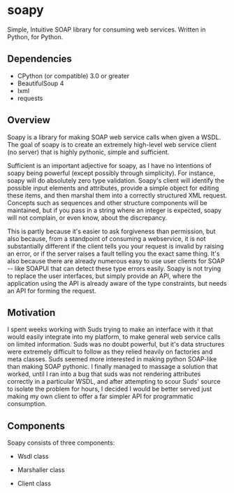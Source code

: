 # soapy

Simple, Intuitive SOAP library for consuming web services. Written in Python, for Python.

## Dependencies

 * CPython (or compatible) 3.0 or greater
 * BeautifulSoup 4
 * lxml
 * requests

## Overview

Soapy is a library for making SOAP web service calls when given a WSDL. The goal of soapy is to create an extremely high-level web service client (no server) that is highly pythonic, simple and sufficient.

Sufficient is an important adjective for soapy, as I have no intentions of soapy being powerful (except possibly through simplicity). For instance, soapy will do absolutely zero type validation. Soapy's client will identify the possible input elements and attributes, provide a simple object for editing these items, and then marshal them into a correctly structured XML request. Concepts such as sequences and other structure components will be maintained, but if you pass in a string where an integer is expected, soapy will not complain, or even know, about the discrepancy.

This is partly because it's easier to ask forgiveness than permission, but also because, from a standpoint of consuming a webservice, it is not substantially different if the client tells you your request is invalid by raising an error, or if the server raises a fault telling you the exact same thing. It's also because there are already numerous easy to use user clients for SOAP -- like SOAPUI that can detect these type errors easily. Soapy is not trying to replace the user interfaces, but simply provide an API, where the application using the API is already aware of the type constraints, but needs an API for forming the request.

## Motivation

I spent weeks working with Suds trying to make an interface with it that would easily integrate into my platform, to make general web service calls on limited information. Suds was no doubt powerful, but it's data structures were extremely difficult to follow as they relied heavily on factories and meta classes. Suds seemed more interested in making python SOAP-like than making SOAP pythonic. I finally managed to massage a solution that worked, until I ran into a bug that suds was not rendering attributes correctly in a particular WSDL, and after attempting to scour Suds' source to isolate the problem for hours, I decided I would be better served just making my own client to offer a far simpler API for programmatic consumption.

## Components

Soapy consists of three components:

 * Wsdl class

 * Marshaller class

 * Client class

